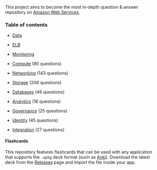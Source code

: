 This project aims to become the most in-depth question & answer repository on [Amazon Web Services](https://aws.com).

### Table of contents

* [Data](https://katademy.github.io/aws-faq/data)
* [ELB](https://katademy.github.io/aws-faq/elb)
* [Monitoring](https://katademy.github.io/aws-faq/monitoring)

* [Compute](Questions/Compute/README.md) (90 questions)
* [Networking](Questions/Networking/README.md) (143 questions)
* [Storage](Questions/Storage/README.md) (206 questions)
* [Databases](Questions/Databases/README.md) (46 questions)
* [Analytics](Questions/Analytics/README.md) (16 questions)
* [Governance](Questions/Governance/README.md) (25 questions)
* [Identity](Questions/Identity/README.md) (45 questions)
* [Integration](Questions/Integration/README.md) (27 questions)

#### Flashcards

This repository features flashcards that can be used with any application that supports the `.apkg` deck format (such as [Anki](https://ankiweb.net)). Download the latest deck from the [Releases](https://github.com/devsplit/aws/releases/) page and import the file inside your app.
